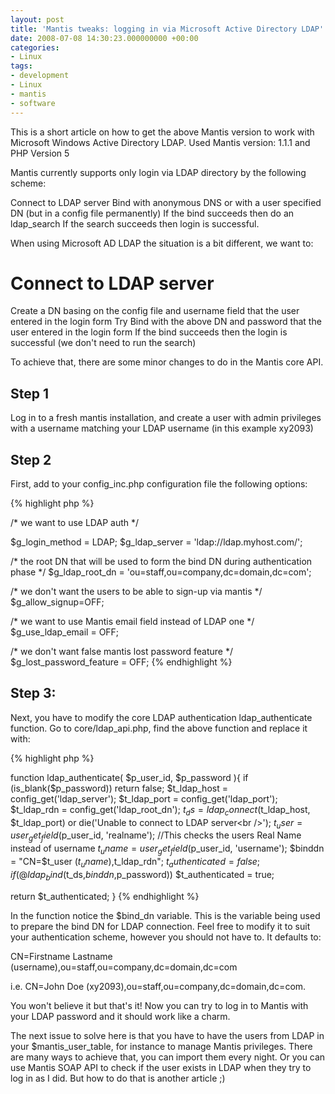 ```yaml
---
layout: post
title: 'Mantis tweaks: logging in via Microsoft Active Directory LDAP'
date: 2008-07-08 14:30:23.000000000 +00:00
categories:
- Linux
tags:
- development
- Linux
- mantis
- software
---
```

This is a short article on how to get the above Mantis version to work with Microsoft Windows Active Directory LDAP.
Used Mantis version: 1.1.1 and PHP Version 5

Mantis currently supports only login via LDAP directory by the following scheme:

Connect to LDAP server
Bind with anonymous DNS or with a user specified DN (but in a config file permanently)
If the bind succeeds then do an ldap_search
If the search succeeds then login is successful.

When using Microsoft AD LDAP the situation is a bit different, we want to:

# Connect to LDAP server

Create a DN basing on the config file and username field that  the user entered in the login form
Try Bind with the above DN and password that the user entered in the login form
If the bind succeeds then the login is successful (we don't need to run the search)

To achieve that, there are some minor changes to do in the Mantis core API.

## Step 1

Log in to a fresh mantis installation, and create a user with admin privileges with a username matching your LDAP username (in this example xy2093)

## Step 2

First, add to your config_inc.php configuration file the following options:

{% highlight php %}

/* we want to use LDAP auth */

$g_login_method = LDAP;
$g_ldap_server = 'ldap://ldap.myhost.com/';

/* the root DN that will be used to form the bind DN during authentication phase */
$g_ldap_root_dn = 'ou=staff,ou=company,dc=domain,dc=com';

/* we don't want the users to be able to sign-up via mantis */
$g_allow_signup=OFF;

/* we want to use Mantis email field instead of LDAP one */
$g_use_ldap_email = OFF;

/* we don't want false mantis lost password feature */
$g_lost_password_feature = OFF;
{% endhighlight %}

## Step 3:

Next, you have to modify the core LDAP authentication ldap_authenticate function. Go to core/ldap_api.php, find the above function and replace it with:

{% highlight php %}

function ldap_authenticate( $p_user_id, $p_password ){
if (is_blank($p_password))
return false;
$t_ldap_host = config_get('ldap_server');
$t_ldap_port = config_get('ldap_port');
$t_ldap_rdn = config_get('ldap_root_dn');
$t_ds = ldap_connect($t_ldap_host, $t_ldap_port) or die('Unable to connect to LDAP server&lt;br /&gt;');
$t_user = user_get_field($p_user_id, 'realname'); //This checks the users Real Name instead of username
$t_uname = user_get_field($p_user_id, 'username');
$binddn = "CN=$t_user ($t_uname),$t_ldap_rdn";
$t_authenticated = false;
if(@ldap_bind($t_ds,$binddn,$p_password))
$t_authenticated = true;

return $t_authenticated;
}
{% endhighlight %}

In the function notice the $bind_dn variable. This is the variable being used to prepare the bind DN for LDAP connection. Feel free to modify it to suit your authentication scheme, however you should not have to. It defaults to:

CN=Firstname Lastname (username),ou=staff,ou=company,dc=domain,dc=com

i.e.
CN=John Doe (xy2093),ou=staff,ou=company,dc=domain,dc=com.

You won't believe it but that's it! Now you can try to log in to Mantis with your LDAP password and it should work like a charm.

The next issue to solve here is that you have to have the users from LDAP in your $mantis_user_table, for instance to manage Mantis privileges. There are many ways to achieve that, you can import them every night. Or you can use Mantis SOAP API to check if the user exists in LDAP when they try to log in as I did. But how to do that is another article ;)
